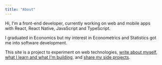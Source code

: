 ```yaml
---
title: "About"
---
```


Hi, I'm a front-end developer, currently working on web and mobile apps with
React, React Native, JavaScript and TypeScript.

I graduated in Economics but my interest in Econometrics and Statistics got me
into software development.

This site is a project to experiment on web technologies, [write about myself,
what I learn and what I'm building](/posts), and [share my side
projects](/projects).
